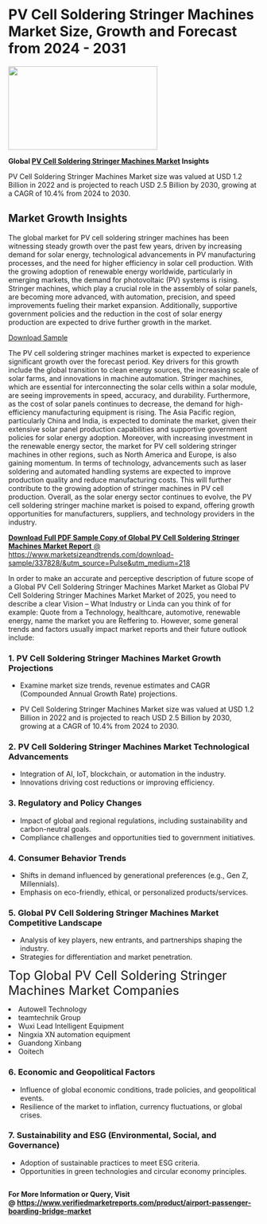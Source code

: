 <H1>PV Cell Soldering Stringer Machines Market Size, Growth and Forecast from 2024 - 2031</H1><img class="aligncenter size-medium wp-image-584254" src="https://thirdeyenews.in/wp-content/uploads/2024/09/Global-Market-Research-300x168.jpeg" alt="" width="300" height="168" /><p><strong>Global&nbsp;<a href="https://www.marketsizeandtrends.com/download-sample/337828/&amp;utm_source=Pulse&amp;utm_medium=218">PV Cell Soldering Stringer Machines Market</a> Insights</strong></p><p>PV Cell Soldering Stringer Machines Market size was valued at USD 1.2 Billion in 2022 and is projected to reach USD 2.5 Billion by 2030, growing at a CAGR of 10.4% from 2024 to 2030.</p><p><h2>Market Growth Insights</h2> <p>The global market for PV cell soldering stringer machines has been witnessing steady growth over the past few years, driven by increasing demand for solar energy, technological advancements in PV manufacturing processes, and the need for higher efficiency in solar cell production. With the growing adoption of renewable energy worldwide, particularly in emerging markets, the demand for photovoltaic (PV) systems is rising. Stringer machines, which play a crucial role in the assembly of solar panels, are becoming more advanced, with automation, precision, and speed improvements fueling their market expansion. Additionally, supportive government policies and the reduction in the cost of solar energy production are expected to drive further growth in the market.</p> <p><a href="#">Download Sample</a></p> <p>The PV cell soldering stringer machines market is expected to experience significant growth over the forecast period. Key drivers for this growth include the global transition to clean energy sources, the increasing scale of solar farms, and innovations in machine automation. Stringer machines, which are essential for interconnecting the solar cells within a solar module, are seeing improvements in speed, accuracy, and durability. Furthermore, as the cost of solar panels continues to decrease, the demand for high-efficiency manufacturing equipment is rising. The Asia Pacific region, particularly China and India, is expected to dominate the market, given their extensive solar panel production capabilities and supportive government policies for solar energy adoption. Moreover, with increasing investment in the renewable energy sector, the market for PV cell soldering stringer machines in other regions, such as North America and Europe, is also gaining momentum. In terms of technology, advancements such as laser soldering and automated handling systems are expected to improve production quality and reduce manufacturing costs. This will further contribute to the growing adoption of stringer machines in PV cell production. Overall, as the solar energy sector continues to evolve, the PV cell soldering stringer machine market is poised to expand, offering growth opportunities for manufacturers, suppliers, and technology providers in the industry.</p> <p><a href="#"></p><p><span class=""><strong>Download Full PDF Sample Copy of Global PV Cell Soldering Stringer Machines Market Report</strong> @ <a href="https://www.marketsizeandtrends.com/download-sample/337828/&amp;utm_source=Pulse&amp;utm_medium=218" target="_blank">https://www.marketsizeandtrends.com/download-sample/337828/&amp;utm_source=Pulse&amp;utm_medium=218</a></span></p><p>In order to make an accurate and perceptive description of future scope of a Global&nbsp;PV Cell Soldering Stringer Machines Market Market as Global&nbsp;PV Cell Soldering Stringer Machines Market Market of 2025, you need to describe a clear Vision &ndash; What Industry or Linda can you think of for example: Quote from a Technology, healthcare, automotive, renewable energy, name the market you are Reffering to. However, some general trends and factors usually impact market reports and their future outlook include:</p><h3>1.&nbsp;<strong>PV Cell Soldering Stringer Machines Market Growth Projections</strong></h3><ul><li>Examine market size trends, revenue estimates and CAGR (Compounded Annual Growth Rate) projections.</li><li><p>PV Cell Soldering Stringer Machines Market size was valued at USD 1.2 Billion in 2022 and is projected to reach USD 2.5 Billion by 2030, growing at a CAGR of 10.4% from 2024 to 2030.</p></li></ul><h3>2.&nbsp;<strong>PV Cell Soldering Stringer Machines Market Technological Advancements</strong></h3><ul><li>Integration of AI, IoT, blockchain, or automation in the industry.</li><li>Innovations driving cost reductions or improving efficiency.</li></ul><h3>3.&nbsp;<strong>Regulatory and Policy Changes</strong></h3><ul><li>Impact of global and regional regulations, including sustainability and carbon-neutral goals.</li><li>Compliance challenges and opportunities tied to government initiatives.</li></ul><h3>4.&nbsp;<strong>Consumer Behavior Trends</strong></h3><ul><li>Shifts in demand influenced by generational preferences (e.g., Gen Z, Millennials).</li><li>Emphasis on eco-friendly, ethical, or personalized products/services.</li></ul><h3>5.&nbsp;<strong>Global PV Cell Soldering Stringer Machines Market Competitive Landscape</strong></h3><ul><li>Analysis of key players, new entrants, and partnerships shaping the industry.</li><li>Strategies for differentiation and market penetration.</li></ul><p data-pm-slice="1 1 []"><span style="color: inherit; font-family: inherit; font-size: 25px;">Top Global PV Cell Soldering Stringer Machines Market Companies</span></p><div class="" data-test-id=""><p><li>Autowell Technology</li><li> teamtechnik Group</li><li> Wuxi Lead Intelligent Equipment</li><li> Ningxia XN automation equipment</li><li> Guandong Xinbang</li><li> Ooitech</li></p></div><h3>6.&nbsp;<strong>Economic and Geopolitical Factors</strong></h3><ul><li>Influence of global economic conditions, trade policies, and geopolitical events.</li><li>Resilience of the market to inflation, currency fluctuations, or global crises.</li></ul><h3>7.&nbsp;<strong>Sustainability and ESG (Environmental, Social, and Governance)</strong></h3><ul><li>Adoption of sustainable practices to meet ESG criteria.</li><li>Opportunities in green technologies and circular economy principles.</li></ul><h2><strong style="font-size: 14px;">For More Information or Query, Visit @&nbsp;</strong><a style="background-color: #ffffff; font-size: 14px;" href="https://www.marketsizeandtrends.com/report/pv-cell-soldering-stringer-machines-market/" target="_blank">https://www.verifiedmarketreports.com/product/airport-passenger-boarding-bridge-market</a></h2>
